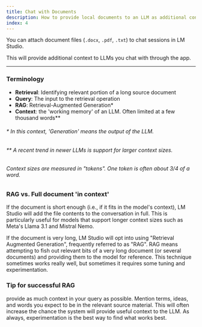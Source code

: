 ```yaml
---
title: Chat with Documents
description: How to provide local documents to an LLM as additional context
index: 4
---
```


You can attach document files (`.docx`, `.pdf`, `.txt`) to chat sessions in LM Studio.

This will provide additional context to LLMs you chat with through the app.

<hr>

### Terminology

- **Retrieval**: Identifying relevant portion of a long source document
- **Query**: The input to the retrieval operation
- **RAG**: Retrieval-Augmented Generation\*
- **Context**: the 'working memory' of an LLM. Often limited at a few thousand words\*\*

###### \* In this context, 'Generation' means the output of the LLM.

###### \*\* A recent trend in newer LLMs is support for larger context sizes.

###### Context sizes are measured in "tokens". One token is often about 3/4 of a word.

### RAG vs. Full document 'in context'

If the document is short enough (i.e., if it fits in the model's context), LM Studio will add the file contents to the conversation in full. This is particularly useful for models that support longer context sizes such as Meta's Llama 3.1 and Mistral Nemo.

If the document is very long, LM Studio will opt into using "Retrieval Augmented Generation", frequently referred to as "RAG". RAG means attempting to fish out relevant bits of a very long document (or several documents) and providing them to the model for reference. This technique sometimes works really well, but sometimes it requires some tuning and experimentation.

### Tip for successful RAG

provide as much context in your query as possible. Mention terms, ideas, and words you expect to be in the relevant source material. This will often increase the chance the system will provide useful context to the LLM. As always, experimentation is the best way to find what works best.

